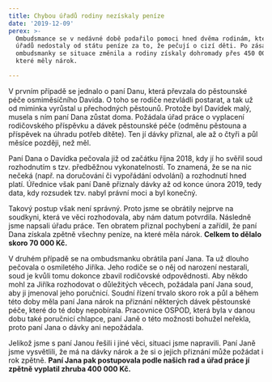 ```yaml
---
title: Chybou úřadů rodiny nezískaly peníze
date: '2019-12-09'
perex: >-
  Ombudsmance se v nedávné době podařilo pomoci hned dvěma rodinám, které chybou
  úřadů nedostaly od státu peníze za to, že pečují o cizí děti. Po zásahu
  ombudsmanky se situace změnila a rodiny získaly dohromady přes 450 000 Kč, na
  které měly nárok.

---
```



<p>V prvním případě se jednalo o paní Danu, která převzala do pěstounské péče osmiměsíčního Davida. O toho se rodiče nezvládli postarat, a tak už od miminka vyrůstal u přechodných pěstounů. Protože byl Davídek malý, musela s ním paní Dana zůstat doma. Požádala úřad práce o vyplacení rodičovského příspěvku a dávek pěstounské péče (odměnu pěstouna a příspěvek na úhradu potřeb dítěte). Ten jí dávky přiznal, ale až o čtyři a půl měsíce později, než měl.</p><p>Paní Dana o Davídka pečovala již od začátku října 2018, kdy jí ho svěřil soud rozhodnutím s tzv. předběžnou vykonatelností. To znamená, že se na nic nečeká (např. na doručování či vypořádání odvolání) a rozhodnutí hned platí. Úřednice však paní Daně přiznaly dávky až od konce února 2019, tedy data, kdy rozsudek tzv. nabyl právní moci a byl konečný.</p><p>Takový postup však není správný. Proto jsme se obrátily nejprve na soudkyni, která ve věci rozhodovala, aby nám datum potvrdila. Následně jsme napsali úřadu práce. Ten obratem přiznal pochybení a zařídil, že paní Dana získala zpětně všechny peníze, na které měla nárok. <strong>Celkem to dělalo skoro 70 000 Kč.</strong></p><p>V druhém případě se na ombudsmanku obrátila paní Jana. Ta už dlouho pečovala o osmiletého Jiříka. Jeho rodiče se o něj od narození nestarali, soud je kvůli tomu dokonce zbavil rodičovské odpovědnosti. Aby někdo mohl za Jiříka rozhodovat o důležitých věcech, požádala paní Jana soud, aby ji jmenoval jeho poručnicí. Soudní řízení trvalo skoro rok a půl a během této doby měla paní Jana nárok na přiznání některých dávek pěstounské péče, které do té doby nepobírala. Pracovnice OSPOD, která byla v danou dobu také poručnicí chlapce, paní Janě o této možnosti bohužel neřekla, proto paní Jana o dávky ani nepožádala. </p><p>Jelikož jsme s paní Janou řešili i jiné věci, situaci jsme napravili. Paní Janě jsme vysvětlili, že má na dávky nárok a že si o jejich přiznání může požádat i rok zpětně. <strong>Paní Jana pak postupovala podle našich rad a úřad práce jí zpětně vyplatil zhruba 400 000 Kč.</strong> </p>

